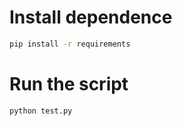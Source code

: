 # Install dependence
```bash
pip install -r requirements
```

# Run the script
```bash
python test.py
```
